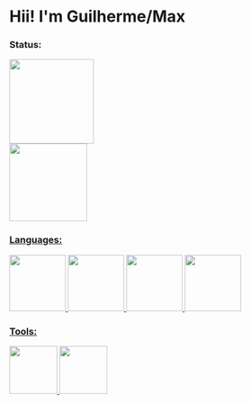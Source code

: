 # Hii! I'm Guilherme/Max


### Status:
<div>
  <a href="https://github.com/seu-GuilhermeLimaSTN">
  <img height="150en" src="https://github-readme-stats.vercel.app/api?username=GuilhermeLimaSTN&theme=midnight-purple&show_icons=true&hide_border=true&count_private=false" /> </br>
  <img height="138en" src="https://github-readme-stats.vercel.app/api/top-langs/?username=GuilhermeLimaSTN&theme=midnight-purple&show_icons=true&hide_border=true&layout=compact" />
</div>


### Languages:
<div>
    <img src="https://cdn.jsdelivr.net/gh/devicons/devicon/icons/java/java-plain.svg" height="100" /> 
    <img src="https://cdn.jsdelivr.net/gh/devicons/devicon/icons/c/c-original.svg" height="100" />
    <img src="https://cdn.jsdelivr.net/gh/devicons/devicon/icons/css3/css3-original.svg" height="100" />
    <img src="https://cdn.jsdelivr.net/gh/devicons/devicon/icons/html5/html5-original.svg" height="100" />
</div>


### Tools:
<div>
    <img src="https://cdn.jsdelivr.net/gh/devicons/devicon/icons/git/git-original.svg" height="85" />
    <img src="https://cdn.jsdelivr.net/gh/devicons/devicon/icons/vscode/vscode-original.svg" height="85"/>
</div>
